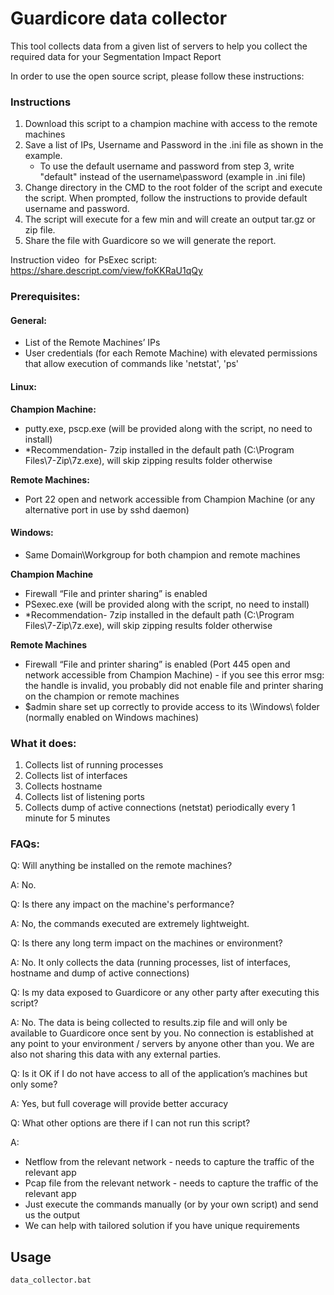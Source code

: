 # Guardicore data collector
 
This tool collects data from a given list of servers to help you collect the required data for your Segmentation Impact Report
 
In order to use the open source script, please follow these instructions: 

### Instructions

1. Download this script to a champion machine with access to the remote machines
2. Save a list of IPs, Username and Password in the .ini file as shown in the example.
    * To use the default username and password from step 3, write "default" instead of the username\password (example in .ini file)
3. Change directory in the CMD to the root folder of the script and execute the script. When prompted, follow the instructions to provide default username and password. 
4. The script will execute for a few min and will create an output tar.gz or zip file.
5. Share the file with Guardicore so we will generate the report. 

Instruction video  for PsExec script: https://share.descript.com/view/foKKRaU1qQy 

### Prerequisites:

#### General:
- List of the Remote Machines’ IPs
- User credentials (for each Remote Machine) with elevated permissions that allow execution of commands like 'netstat', 'ps'
#### Linux:
**Champion Machine:**
- putty.exe, pscp.exe (will be provided along with the script, no need to install)
- *Recommendation- 7zip installed in the default path (C:\Program Files\7-Zip\7z.exe), will skip zipping results folder otherwise

**Remote Machines:**
- Port 22 open and network accessible from Champion Machine (or any alternative port in use by sshd daemon)


#### Windows:
- Same Domain\Workgroup for both champion and remote machines

**Champion Machine**
- Firewall “File and printer sharing” is enabled
- PSexec.exe (will be provided along with the script, no need to install)
- *Recommendation- 7zip installed in the default path (C:\Program Files\7-Zip\7z.exe), will skip zipping results folder otherwise

**Remote Machines**
- Firewall “File and printer sharing” is enabled (Port 445 open and network accessible from Champion Machine) - if you see this error msg: the handle is invalid, you probably  did not enable file and printer sharing on the champion or remote machines
- $admin share set up correctly to provide access to its \Windows\ folder (normally enabled on Windows machines)



### What it does:

1. Collects list of running processes
2. Collects list of interfaces
3. Collects hostname
4. Collects list of listening ports
5. Collects dump of active connections (netstat) periodically every 1 minute for 5 minutes




### FAQs:

Q:  Will anything be installed on the remote machines? 
 
A: No.
 

Q: Is there any impact on the machine's performance? 

A: No, the commands executed are extremely lightweight.


Q: Is there any long term impact on the machines or environment? 

A: No. It only collects the data (running processes, list of interfaces, hostname and dump of active connections)

Q: Is my data exposed to Guardicore or any other party after executing this script? 

A: No. The data is being collected to results.zip file and will only be available to Guardicore once sent by you. No connection is established at any point to your environment / servers by anyone other than you.  We are also not sharing this data with any external parties. 

Q: Is it OK if I do not have access to all of the application’s machines but only some? 

A: Yes, but full coverage will provide better accuracy

Q: What other options are there if I can not run this script? 

A:   

- Netflow from the relevant network - needs to capture the traffic of the relevant app
- Pcap file from the relevant network - needs to capture the traffic of the relevant app
- Just execute the commands manually (or by your own script) and send us the output 
- We can help with tailored solution if you have unique requirements 


## Usage

```bash
data_collector.bat
```
